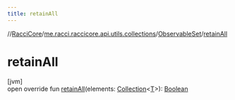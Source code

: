 ```yaml
---
title: retainAll
---
```

//[RacciCore](../../../index.html)/[me.racci.raccicore.api.utils.collections](../index.html)/[ObservableSet](index.html)/[retainAll](retain-all.html)



# retainAll



[jvm]\
open override fun [retainAll](retain-all.html)(elements: [Collection](https://kotlinlang.org/api/latest/jvm/stdlib/kotlin.collections/-collection/index.html)&lt;[T](index.html)&gt;): [Boolean](https://kotlinlang.org/api/latest/jvm/stdlib/kotlin/-boolean/index.html)




